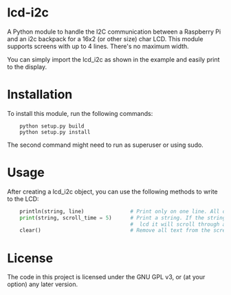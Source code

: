 # lcd-i2c

A Python module to handle the I2C communication between a Raspberry Pi and an
i2c backpack for a 16x2 (or other size) char LCD.
This module supports screens with up to 4 lines. There's no maximum width.

You can simply import the lcd_i2c as shown in the example and easily print to the
display.


# Installation

To install this module, run the following commands:

```
    python setup.py build
    python setup.py install
```

The second command might need to run as superuser or using sudo.

# Usage

After creating a lcd_i2c object, you can use the following methods to write to the LCD:

```python
    println(string, line)               # Print only on one line. All characters which won't fit are ignored
    print(string, scroll_time = 5)      # Print a string. If the string is too big for the 
                                        #  lcd it will scroll through all the text.
    clear()                             # Remove all text from the screen
```

# License

The code in this project is licensed under the GNU GPL v3, or (at your option) any later version.
